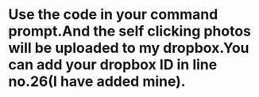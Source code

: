 # Use the code in your command prompt.And the self clicking photos will be uploaded to my dropbox.You can add your dropbox ID in line no.26(I have added mine).

